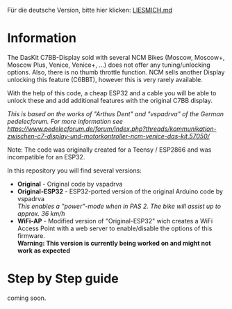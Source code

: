 Für die deutsche Version, bitte hier klicken: <a href="https://github.com/NorthyIE/DasKit-C7BB-Tuning/blob/master/LIESMICH.md" target="_self">LIESMICH.md</a>

# Information

The DasKit C7BB-Display sold with several NCM Bikes (Moscow, Moscow+, Moscow Plus, Venice, Venice+, ...) does not offer any tuning/unlocking options. Also, there is no thumb throttle function.
NCM sells another Display unlocking this feature (C6BBT), however this is very rarely available.

With the help of this code, a cheap ESP32 and a cable you will be able to unlock these and add additional features with the original C7BB display.

<i>This is based on the works of "Arthus Dent" and "vspadrva" of the German pedelecforum.
For more information see https://www.pedelecforum.de/forum/index.php?threads/kommunikation-zwischen-c7-display-und-motorkontroller-ncm-venice-das-kit.57050/</i>

Note: The code was originally created for a Teensy / ESP2866 and was incompatible for an ESP32.

In this repository you will find several versions:

- <b>Original</b> - Original code by vspadrva<br>
- <b>Original-ESP32</b> - ESP32-ported version of the original Arduino code by vspadrva<br>
<i>This enables a "power"-mode when in PAS 2. The bike will assist up to approx. 36 km/h</i><br>
- <b>WiFi-AP</b> - Modified version of "Original-ESP32" wich creates a WiFi Access Point with a web server to enable/disable the options of this firmware.<br>
<b>Warning: This version is currently being worked on and might not work as expected</b><br>

# Step by Step guide

coming soon.